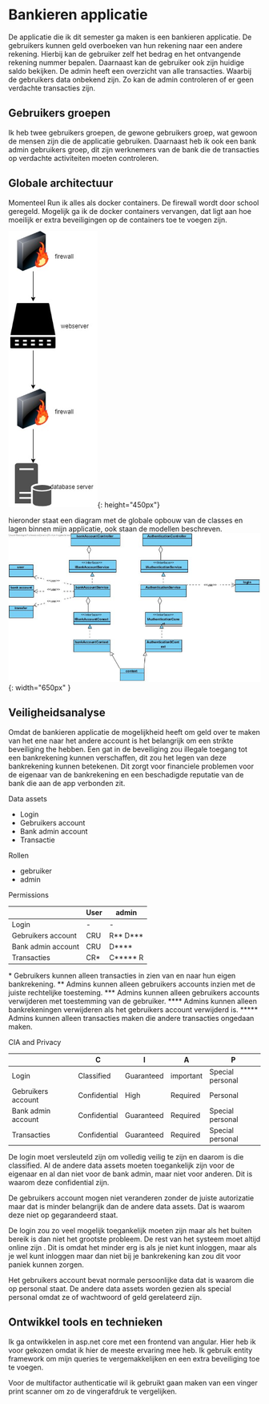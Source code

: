 # Bankieren applicatie

De applicatie die ik dit semester ga maken is een bankieren applicatie. De gebruikers kunnen geld overboeken van hun rekening naar een andere rekening. Hierbij kan de gebruiker zelf het bedrag en het ontvangende rekening nummer bepalen. Daarnaast kan de gebruiker ook zijn huidige saldo bekijken. De admin heeft een overzicht van alle transacties. Waarbij de gebruikers data onbekend zijn. Zo kan de admin controleren of er geen verdachte transacties zijn.

## Gebruikers groepen

Ik heb twee gebruikers groepen, de gewone gebruikers groep, wat gewoon de mensen zijn die de applicatie gebruiken. Daarnaast heb ik ook een bank admin gebruikers groep, dit zijn werknemers van de bank die de transacties op verdachte activiteiten moeten controleren.

## Globale architectuur

Momenteel Run ik alles als docker containers. De firewall wordt door school geregeld. Mogelijk ga ik de docker containers vervangen, dat ligt aan hoe moeilijk er extra beveiligingen op de containers toe te voegen zijn.

![netwerk schets](../images/netwerkDiagram.jpg ){: height="450px"}

hieronder staat een diagram met de globale opbouw van de classes en lagen binnen mijn applicatie, ook staan de modellen beschreven.
![globale architectuur](../images/generalArchitecture.jpg ){: width="650px" }

## Veiligheidsanalyse

Omdat de bankieren applicatie de mogelijkheid heeft om geld over te maken van het ene naar het andere account is het belangrijk om een strikte beveiliging the hebben. Een gat in de beveiliging zou illegale toegang tot een bankrekening kunnen verschaffen, dit zou het legen van deze bankrekening kunnen betekenen. Dit zorgt voor financiele problemen voor de eigenaar van de bankrekening en een beschadigde reputatie van de bank die aan de app verbonden zit.

Data assets

* Login
* Gebruikers account
* Bank admin account
* Transactie

Rollen

* gebruiker
* admin

Permissions

|                    | User  | admin          |
| ------------------ | ----- | -------------- |
| Login              |  -    |      -         |
| Gebruikers account | CRU   | R\*\* D\*\*\*  |
| Bank admin account | CRU   | D\*\*\*\*      |
| Transacties        | CR\*  | C\*\*\*\*\* R  |

\* Gebruikers kunnen alleen transacties in zien van en naar hun eigen bankrekening.
\*\* Admins kunnen alleen gebruikers accounts inzien met de juiste rechtelijke toesteming.
\*\*\* Admins kunnen alleen gebruikers accounts verwijderen met toestemming van de gebruiker.
\*\*\*\* Admins kunnen alleen bankrekeningen verwijderen als het gebruikers account verwijderd is.
\*\*\*\*\* Admins kunnen alleen transacties maken die andere transacties ongedaan maken.

CIA and Privacy

|                    |     C        |  I         |     A     |         P        |
| ------------------ | ------------ | ---------- | --------- | ---------------- |
| Login              | Classified   | Guaranteed | important | Special personal |
| Gebruikers account | Confidential | High       | Required  | Personal         |
| Bank admin account | Confidential | Guaranteed | Required  | Special personal |
| Transacties        | Confidential | Guaranteed | Required  | Special personal |

De login moet versleuteld zijn om volledig veilig te zijn en daarom is die classified. Al de andere data assets moeten toegankelijk zijn voor de eigenaar en al dan niet voor de bank admin, maar niet voor anderen. Dit is waarom deze confidential zijn.

De gebruikers account mogen niet veranderen zonder de juiste autorizatie maar dat is minder belangrijk dan de andere data assets. Dat is waarom deze niet op gegarandeerd staat.

De login zou zo veel mogelijk toegankelijk moeten zijn maar als het buiten bereik is dan niet het grootste probleem. De rest van het systeem moet altijd online zijn . Dit is omdat het minder erg is als je niet kunt inloggen, maar als je wel kunt inloggen maar dan niet bij je bankrekening kan zou dit voor paniek kunnen zorgen.

Het gebruikers account bevat normale persoonlijke data dat is waarom die op personal staat. De andere data assets worden gezien als special personal omdat ze of wachtwoord of geld gerelateerd zijn.

## Ontwikkel tools en technieken

Ik ga ontwikkelen in asp.net core met een frontend van angular. Hier heb ik voor gekozen omdat ik hier de meeste ervaring mee heb. Ik gebruik entity framework om mijn queries te vergemakkelijken en een extra beveiliging toe te voegen.

Voor de multifactor authenticatie wil ik gebruikt gaan maken van een vinger print scanner om zo de vingerafdruk te vergelijken.
